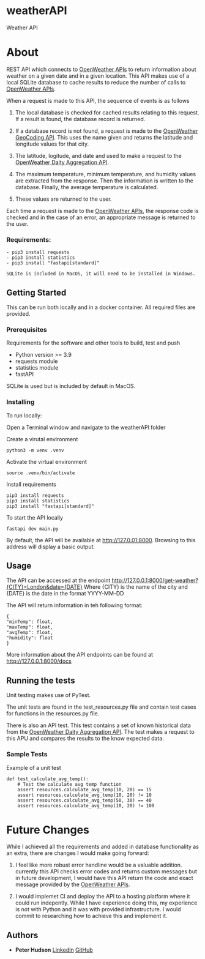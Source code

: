 # weatherAPI
Weather API

# About

REST API which connects to [OpenWeather APIs](https://openweathermap.org/api) to return information about weather on a given date and in a given location.
This API makes use of a local SQLite database to cache results to reduce the number of calls to [OpenWeather APIs](https://openweathermap.org/api).

When a request is made to this API, the sequence of events is as follows

1) The local database is checked for cached results relating to this request. If a result is found, the database record is returned.

2) If a database record is not found, a request is made to the [OpenWeather GeoCoding API](https://openweathermap.org/api/geocoding-api). This uses the name given and returns the latitude and longitude values for that city.

3) The latitude, logitude, and date and used to make a request to the [OpenWeather Daity Aggregation API](https://openweathermap.org/api/one-call-3#history_daily_aggregation).

4) The maximum temperature, minimum temperature, and humidity values are extracted from the response. Then the information is written to the database. Finally, the average temperature is calculated.

5) These values are returned to the user.

Each time a request is made to the [OpenWeather APIs](https://openweathermap.org/api), the response code is checked and in the case of an error, an appropriate message is returned to the user.

### Requirements:
    - pip3 install requests
    - pip3 install statistics
    - pip3 install "fastapi[standard]"

    SQLite is included in MacOS, it will need to be installed in Windows.

## Getting Started

This can be run both locally and in a docker container.
All required files are provided.

### Prerequisites

Requirements for the software and other tools to build, test and push 
- Python version >= 3.9
- requests module
- statistics module
- fastAPI

SQLite is used but is included by default in MacOS.

### Installing

To run locally:

Open a Terminal window and navigate to the weatherAPI folder

Create a virutal environment

    python3 -m venv .venv

Activate the virtual environment

    source .venv/bin/activate

Install requirements

    pip3 install requests
    pip3 install statistics
    pip3 install "fastapi[standard]"

To start the API locally

    fastapi dev main.py

By default, the API will be available at http://127.0.01:8000. Browsing to this address will display a basic output.

## Usage

The API can be accessed at the endpoint http://127.0.0.1:8000/get-weather?{CITY}=London&date={DATE}
Where {CITY} is the name of the city and {DATE} is the date in the format YYYY-MM-DD

The API will return information in teh following format:

    {
    "minTemp": float,
    "maxTemp": float,
    "avgTemp": float,
    "humidity": float
    }

More information about the API endpoints can be found at http://127.0.0.1:8000/docs

## Running the tests

Unit testing makes use of PyTest.

The unit tests are found in the test_resources.py file and contain test cases for functions in the resources.py file.

There is also an API test. This test contains a set of known historical data from the [OpenWeather Daity Aggregation API](https://openweathermap.org/api/one-call-3#history_daily_aggregation). The test makes a request to this APU and compares the results to the know expected data.

### Sample Tests

Example of a unit test

    def test_calculate_avg_temp():
        # Test the calculate avg temp function
        assert resources.calculate_avg_temp(10, 20) == 15
        assert resources.calculate_avg_temp(10, 20) != 10
        assert resources.calculate_avg_temp(50, 30) == 40
        assert resources.calculate_avg_temp(10, 20) != 100

# Future Changes

While I achieved all the requirements and added in database functionality as an extra, there are changes I would make going forward:

1) I feel like more robust error handline would be a valuable addition. currently this API checks error codes and returns custom messages but in future development, I would have this API return the code and exact message provided by the [OpenWeather APIs](https://openweathermap.org/api).

2) I would implemet CI and deploy the API to a hosting platform where it could run indepently. While I have experience doing this, my experience is not with Python and it was with provided infrastructure. I would commit to researching how to achieve this and implement it.

## Authors

  - **Peter Hudson**
    [LinkedIn](www.linkedin.com/in/peter-t-hudson)
    [GitHub](https://github.com/peterthudson)

